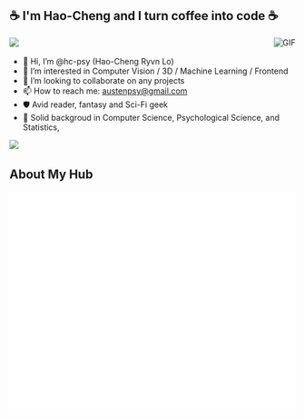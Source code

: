 ## :coffee: I'm Hao-Cheng and I turn coffee into code :coffee:


<img align="right" alt="GIF" src="https://media.giphy.com/media/vzO0Vc8b2VBLi/giphy.gif" />

![](https://komarev.com/ghpvc/?username=hc-psy)

- 👋 Hi, I’m @hc-psy (Hao-Cheng Ryvn Lo)
- 👀 I’m interested in Computer Vision / 3D / Machine Learning / Frontend
- 💞️ I’m looking to collaborate on any projects
- 📫 How to reach me: austenpsy@gmail.com
- 🛡️ Avid reader, fantasy and Sci-Fi geek
- 🔬 Solid backgroud in Computer Science, Psychological Science, and Statistics,

<a href="https://www.buymeacoffee.com/ryvn"><img src="https://img.buymeacoffee.com/button-api/?text=Buy me a book&emoji=📚&slug=ryvn&button_colour=40DCA5&font_colour=ffffff&font_family=Bree&outline_colour=000000&coffee_colour=FFDD00" /></a>

<!---
hc-psy/hc-psy is a ✨ special ✨ repository because its `README.md` (this file) appears on your GitHub profile.
You can click the Preview link to take a look at your changes.
--->

## About My Hub

![Metrics](https://github.com/hc-psy/hc-psy/blob/main/github-metrics.svg)
